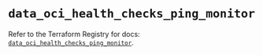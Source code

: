 # `data_oci_health_checks_ping_monitor`

Refer to the Terraform Registry for docs: [`data_oci_health_checks_ping_monitor`](https://registry.terraform.io/providers/oracle/oci/6.18.0/docs/data-sources/health_checks_ping_monitor).
